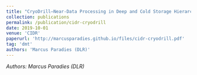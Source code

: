 ```yaml
---
title: "CryoDrill—Near-Data Processing in Deep and Cold Storage Hierarchies"
collection: publications
permalink: /publication/cidr-cryodrill
date: 2019-10-01
venue: 'CIDR'
paperurl: 'http://marcusparadies.github.io/files/cidr-cryodrill.pdf'
tag: 'dmt'
authors: 'Marcus Paradies (DLR)'
---
```


<p><i>Authors: Marcus Paradies (DLR)</i></p>

